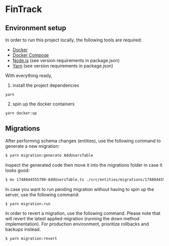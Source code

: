 # FinTrack

## Environment setup

In order to run this project locally, the following tools are required:

- [Docker](https://www.docker.com/products/docker-desktop/)
- [Docker Compose](https://docs.docker.com/compose/install/)
- [Node.js](https://nodejs.org/en) (see version requirements in package.json)
- [Yarn](https://classic.yarnpkg.com/lang/en/docs/install/#mac-stable) (see version requirements in package.json)

With everything ready,

1. install the project dependencies

```
yarn
```

2. spin up the docker containers

```
yarn docker:up
```

## Migrations

After performing schema changes (entities), use the following command to generate a new migration:

```bash
$ yarn migration:generate AddUsersTable
```

Inspect the generated code then move it into the migrations folder in case it looks good:

```bash
$ mv 1748044555790-AddUsersTable.ts ./src/entities/migrations/1748044555790-AddUsersTable.ts
```

In case you want to run pending migration without having to spin up the server, use the following command:

```bash
$ yarn migration:run
```

In order to revert a migration, use the following command. Please note that will revert the latest applied migration (running the down method implementation). For production environment, prioritize rollbacks and backups instead.

```bash
$ yarn migration:revert
```
